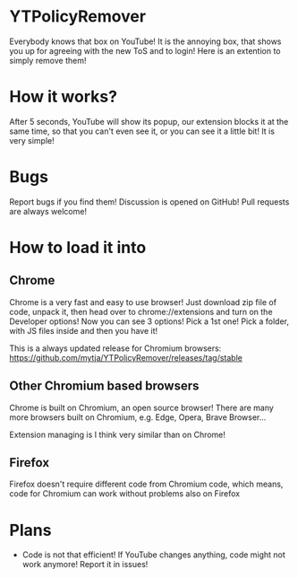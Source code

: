 # YTPolicyRemover
Everybody knows that box on YouTube! It is the annoying box, that shows you up for agreeing with the new ToS and to login! Here is an extention to simply remove them!

# How it works?
After 5 seconds, YouTube will show its popup, our extension blocks it at the same time, so that you can't even see it, or you can see it a little bit! It is very simple!

# Bugs
Report bugs if you find them! Discussion is opened on GitHub! Pull requests are always welcome!

# How to load it into

## Chrome
Chrome is a very fast and easy to use browser! Just download zip file of code, unpack it, then head over to chrome://extensions and turn on the Developer options! Now you can see 3 options! Pick a 1st one! Pick a folder, with JS files inside and then you have it!

This is a always updated release for Chromium browsers: https://github.com/mytja/YTPolicyRemover/releases/tag/stable

## Other Chromium based browsers
Chrome is built on Chromium, an open source browser! There are many more browsers built on Chromium, e.g. Edge, Opera, Brave Browser...

Extension managing is I think very similar than on Chrome!

## Firefox
Firefox doesn't require different code from Chromium code, which means, code for Chromium can work without problems also on Firefox

# Plans
- Code is not that efficient! If YouTube changes anything, code might not work anymore! Report it in issues!
